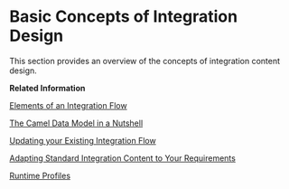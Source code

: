 <!-- loioca0f6f7ab87d4f71bcaa34b40fed97ea -->

# Basic Concepts of Integration Design

This section provides an overview of the concepts of integration content design.

**Related Information**  


[Elements of an Integration Flow](elements-of-an-integration-flow-e49dbee.md "An integration flow allows you to specify how a message is processed on a tenant.")

[The Camel Data Model in a Nutshell](the-camel-data-model-in-a-nutshell-d4f8f03.md "")

[Updating your Existing Integration Flow](updating-your-existing-integration-flow-1f9e879.md "")

[Adapting Standard Integration Content to Your Requirements](adapting-standard-integration-content-to-your-requirements-35b53da.md "When you use standard (predefined) integration content published on SAP Business Accelerator Hub, there are two different ways how to adapt such content to meet the requirements of your concrete business scenario.")

[Runtime Profiles](IntegrationSettings/runtime-profiles-8007daa.md "Integration Suite allows you to design integration content for different target integration platforms. Accordingly, different runtime profiles are available to adapt the user interface of the integration content designer to the specifications and capabilities of the target integration platform.")

